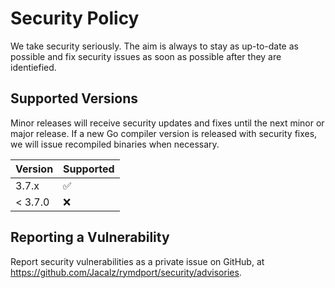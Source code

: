 # Security Policy

We take security seriously. The aim is always to stay as up-to-date as possible and fix security issues as soon as possible after they are identiefied.

## Supported Versions

Minor releases will receive security updates and fixes until the next minor or major release.
If a new Go compiler version is released with security fixes, we will issue recompiled binaries when necessary.

| Version | Supported          |
| ------- | ------------------ |
| 3.7.x   | :white_check_mark: |
| < 3.7.0 | :x:                |

## Reporting a Vulnerability

Report security vulnerabilities as a private issue on GitHub, at https://github.com/Jacalz/rymdport/security/advisories.
